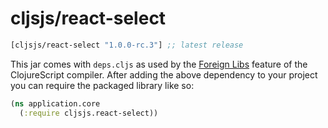 # cljsjs/react-select

[](dependency)
```clojure
[cljsjs/react-select "1.0.0-rc.3"] ;; latest release
```
[](/dependency)

This jar comes with `deps.cljs` as used by the [Foreign Libs][flibs] feature
of the ClojureScript compiler. After adding the above dependency to your project
you can require the packaged library like so:

```clojure
(ns application.core
  (:require cljsjs.react-select))
```

[flibs]: https://github.com/clojure/clojurescript/wiki/Packaging-Foreign-Dependencies
